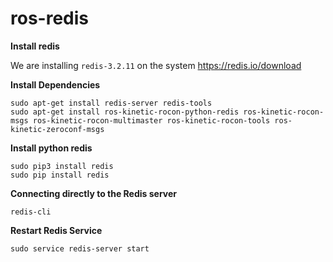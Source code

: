 # ros-redis

**Install redis**

We are installing `redis-3.2.11` on the system
https://redis.io/download

**Install Dependencies**

    sudo apt-get install redis-server redis-tools
    sudo apt-get install ros-kinetic-rocon-python-redis ros-kinetic-rocon-msgs ros-kinetic-rocon-multimaster ros-kinetic-rocon-tools ros-kinetic-zeroconf-msgs

**Install python redis**

    sudo pip3 install redis
    sudo pip install redis

**Connecting directly to the Redis server**

    redis-cli

**Restart Redis Service**

    sudo service redis-server start